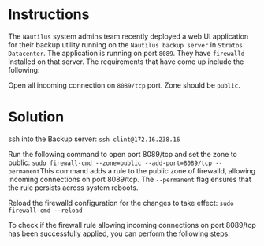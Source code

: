 # Instructions

The `Nautilus` system admins team recently deployed a web UI application for their backup utility running on the `Nautilus backup server` in `Stratos Datacenter`. The application is running on port `8089`. They have `firewalld` installed on that server. The requirements that have come up include the following:

Open all incoming connection  on `8089/tcp` port.  Zone should be `public`.

# Solution

ssh into the Backup server: `ssh clint@172.16.238.16`

Run the following command to open port 8089/tcp and set the zone to public: `sudo firewall-cmd --zone=public --add-port=8089/tcp --permanent`This command adds a rule to the public zone of firewalld, allowing incoming connections on port 8089/tcp. The `--permanent` flag ensures that the rule persists across system reboots.

Reload the firewalld configuration for the changes to take effect: `sudo firewall-cmd --reload`

To check if the firewall rule allowing incoming connections on port 8089/tcp has been successfully applied, you can perform the following steps:
